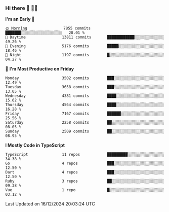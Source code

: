 ### Hi there 👋 🧑‍💻



<!--START_SECTION:waka-->
**I'm an Early 🐤** 

```text
🌞 Morning                7855 commits        ███████░░░░░░░░░░░░░░░░░░   28.01 % 
🌆 Daytime                13811 commits       ████████████░░░░░░░░░░░░░   49.26 % 
🌃 Evening                5176 commits        █████░░░░░░░░░░░░░░░░░░░░   18.46 % 
🌙 Night                  1197 commits        █░░░░░░░░░░░░░░░░░░░░░░░░   04.27 % 
```
📅 **I'm Most Productive on Friday** 

```text
Monday                   3502 commits        ███░░░░░░░░░░░░░░░░░░░░░░   12.49 % 
Tuesday                  3658 commits        ███░░░░░░░░░░░░░░░░░░░░░░   13.05 % 
Wednesday                4381 commits        ████░░░░░░░░░░░░░░░░░░░░░   15.62 % 
Thursday                 4564 commits        ████░░░░░░░░░░░░░░░░░░░░░   16.28 % 
Friday                   7167 commits        ██████░░░░░░░░░░░░░░░░░░░   25.56 % 
Saturday                 2258 commits        ██░░░░░░░░░░░░░░░░░░░░░░░   08.05 % 
Sunday                   2509 commits        ██░░░░░░░░░░░░░░░░░░░░░░░   08.95 % 
```


**I Mostly Code in TypeScript** 

```text
TypeScript               11 repos            █████████░░░░░░░░░░░░░░░░   34.38 % 
Go                       4 repos             ███░░░░░░░░░░░░░░░░░░░░░░   12.50 % 
Dart                     4 repos             ███░░░░░░░░░░░░░░░░░░░░░░   12.50 % 
Ruby                     3 repos             ██░░░░░░░░░░░░░░░░░░░░░░░   09.38 % 
Vue                      1 repo              █░░░░░░░░░░░░░░░░░░░░░░░░   03.12 % 
```




 Last Updated on 16/12/2024 20:03:24 UTC
<!--END_SECTION:waka-->


